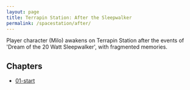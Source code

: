 ```yaml
---
layout: page
title: Terrapin Station: After the Sleepwalker
permalink: /spacestation/after/
---
```


Player character (Milo) awakens on Terrapin Station after the events of 'Dream of the 20 Watt Sleepwalker', with fragmented memories.

## Chapters

* [01-start](/spacestation/after/01-start)

